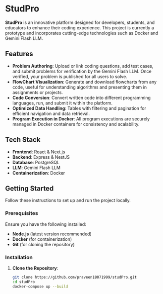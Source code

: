 # StudPro

**StudPro** is an innovative platform designed for developers, students, and educators to enhance their coding experience. This project is currently a prototype and incorporates cutting-edge technologies such as Docker and Gemini Flash LLM.

## Features

- **Problem Authoring**: Upload or link coding questions, add test cases, and submit problems for verification by the Gemini Flash LLM. Once verified, your problem is published for all users to solve.
- **FlowChart Visualization**: Generate and download flowcharts from any code, useful for understanding algorithms and presenting them in assignments or projects.
- **Code Conversion**: Convert written code into different programming languages, run, and submit it within the platform.
- **Optimized Data Handling**: Tables with filtering and pagination for efficient navigation and data retrieval.
- **Program Execution in Docker**: All program executions are securely managed in Docker containers for consistency and scalability.

## Tech Stack

- **Frontend**: React & Next.js
- **Backend**: Express & NestJS
- **Database**: PostgreSQL
- **LLM**: Gemini Flash LLM
- **Containerization**: Docker

## Getting Started

Follow these instructions to set up and run the project locally.

### Prerequisites

Ensure you have the following installed:

- **Node.js** (latest version recommended)
- **Docker** (for containerization)
- **Git** (for cloning the repository)

### Installation

1. **Clone the Repository**:
   ```bash
   git clone https://github.com/praveen18071999/studPro.git
   cd studPro
   docker-compose up --build

